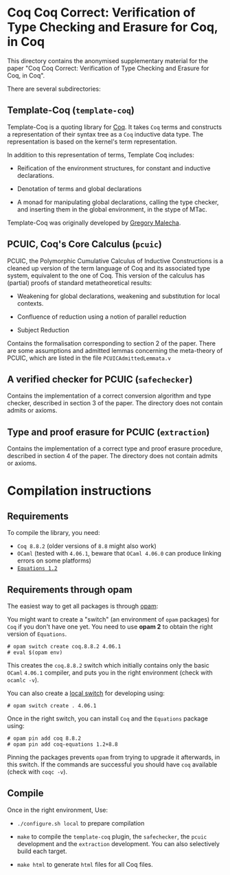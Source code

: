 Coq Coq Correct: Verification of Type Checking and Erasure for Coq, in Coq
=======

This directory contains the anonymised supplementary material for the paper "Coq Coq Correct: Verification of Type Checking and Erasure for Coq, in Coq".

There are several subdirectories:

Template-Coq (`template-coq`)
------------ 

Template-Coq is a quoting library for [Coq](http://coq.inria.fr). It
takes `Coq` terms and constructs a representation of their syntax tree as
a `Coq` inductive data type. The representation is based on the kernel's
term representation.

In addition to this representation of terms, Template Coq includes:

- Reification of the environment structures, for constant and inductive
  declarations.

- Denotation of terms and global declarations

- A monad for manipulating global declarations, calling the type
  checker, and inserting them in the global environment, in
  the stype of MTac.
  
Template-Coq was originally developed by
[Gregory Malecha](https://github.com/gmalecha).
  
PCUIC, Coq's Core Calculus (`pcuic`)
-----

PCUIC, the Polymorphic Cumulative Calculus of Inductive Constructions is
a cleaned up version of the term language of Coq and its associated
type system, equivalent to the one of Coq. This version of the
calculus has (partial) proofs of standard metatheoretical results:

- Weakening for global declarations, weakening and substitution for
  local contexts.

- Confluence of reduction using a notion of parallel reduction

- Subject Reduction

Contains the formalisation corresponding to section 2 of the paper.
There are some assumptions and admitted lemmas concerning the meta-theory of PCUIC, which are listed in the file `PCUICAdmittedLemmata.v`
  
A verified checker for PCUIC (`safechecker`)
-------
  
Contains the implementation of a correct conversion algorithm and type checker, described in section 3 of the paper.
The directory does not contain admits or axioms.

Type and proof erasure for PCUIC (`extraction`)
----------

Contains the implementation of a correct type and proof erasure procedure, described in section 4 of the paper.
The directory does not contain admits or axioms.

Compilation instructions
=========================

Requirements
------------

To compile the library, you need:

- `Coq 8.8.2` (older versions of `8.8` might also work)
- `OCaml` (tested with `4.06.1`, beware that `OCaml 4.06.0` can 
  produce linking errors on some platforms)
- [`Equations 1.2`](http://mattam82.github.io/Coq-Equations/)

Requirements through opam
-------------------------

The easiest way to get all packages is through [opam](http://opam.ocaml.org):

You might want to create a "switch" (an environment of `opam` packages) for `Coq` if
you don't have one yet. You need to use **opam 2** to obtain the right version of `Equations`.

    # opam switch create coq.8.8.2 4.06.1 
    # eval $(opam env)
    
This creates the `coq.8.8.2` switch which initially contains only the
basic `OCaml` `4.06.1` compiler, and puts you in the right environment
(check with `ocamlc -v`).

You can also create a [local
switch](https://opam.ocaml.org/blog/opam-20-tips/#Local-switches) for
developing using:

    # opam switch create . 4.06.1

Once in the right switch, you can install `Coq` and the `Equations` package using:
    
    # opam pin add coq 8.8.2
    # opam pin add coq-equations 1.2+8.8
    
Pinning the packages prevents `opam` from trying to upgrade it afterwards, in
this switch. If the commands are successful you should have `coq`
available (check with `coqc -v`).

Compile
-------

Once in the right environment, Use:

- `./configure.sh local` to prepare compilation

- `make` to compile the `template-coq` plugin, the `safechecker`, the `pcuic`
  development and the `extraction` development. You can also selectively build
  each target.

- `make html` to generate `html` files for all Coq files.

